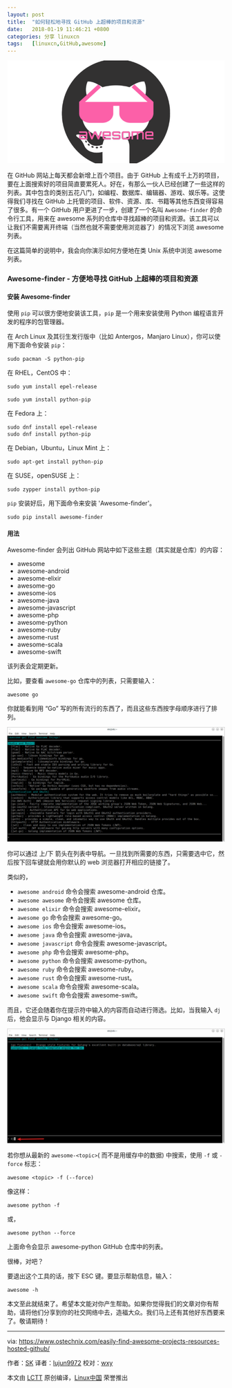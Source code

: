 ```yaml
---
layout: post
title:	"如何轻松地寻找 GitHub 上超棒的项目和资源"
date:	2018-01-19 11:46:21 +0800 
categories:	分享 linuxcn 
tags:	[linuxcn,GitHub,awesome]
---
```



![](/Asserts/Images/album/201801/19/114622kjzue1r60un59qo6.png)


在 GitHub 网站上每天都会新增上百个项目。由于 GitHub 上有成千上万的项目，要在上面搜索好的项目简直要累死人。好在，有那么一伙人已经创建了一些这样的列表。其中包含的类别五花八门，如编程、数据库、编辑器、游戏、娱乐等。这使得我们寻找在 GitHub 上托管的项目、软件、资源、库、书籍等其他东西变得容易了很多。有一个 GitHub 用户更进了一步，创建了一个名叫 `Awesome-finder` 的命令行工具，用来在 awesome 系列的仓库中寻找超棒的项目和资源。该工具可以让我们不需要离开终端（当然也就不需要使用浏览器了）的情况下浏览 awesome 列表。


在这篇简单的说明中，我会向你演示如何方便地在类 Unix 系统中浏览 awesome 列表。


### Awesome-finder - 方便地寻找 GitHub 上超棒的项目和资源


#### 安装 Awesome-finder


使用 `pip` 可以很方便地安装该工具，`pip` 是一个用来安装使用 Python 编程语言开发的程序的包管理器。


在 Arch Linux 及其衍生发行版中（比如 Antergos，Manjaro Linux），你可以使用下面命令安装 `pip`：



```
sudo pacman -S python-pip

```

在 RHEL，CentOS 中：



```
sudo yum install epel-release

```


```
sudo yum install python-pip

```

在 Fedora 上：



```
sudo dnf install epel-release
sudo dnf install python-pip

```

在 Debian，Ubuntu，Linux Mint 上：



```
sudo apt-get install python-pip

```

在 SUSE，openSUSE 上：



```
sudo zypper install python-pip

```

`pip` 安装好后，用下面命令来安装 'Awesome-finder'。



```
sudo pip install awesome-finder

```

#### 用法


Awesome-finder 会列出 GitHub 网站中如下这些主题（其实就是仓库）的内容：


* awesome
* awesome-android
* awesome-elixir
* awesome-go
* awesome-ios
* awesome-java
* awesome-javascript
* awesome-php
* awesome-python
* awesome-ruby
* awesome-rust
* awesome-scala
* awesome-swift


该列表会定期更新。


比如，要查看 `awesome-go` 仓库中的列表，只需要输入：



```
awesome go

```

你就能看到用 “Go” 写的所有流行的东西了，而且这些东西按字母顺序进行了排列。


![](/Asserts/Images/album/201801/19/114624u2i6n2i3iiztl7zi.png)


你可以通过 上/下 箭头在列表中导航。一旦找到所需要的东西，只需要选中它，然后按下回车键就会用你默认的 web 浏览器打开相应的链接了。


类似的，


* `awesome android` 命令会搜索 awesome-android 仓库。
* `awesome awesome` 命令会搜索 awesome 仓库。
* `awesome elixir` 命令会搜索 awesome-elixir。
* `awesome go` 命令会搜索 awesome-go。
* `awesome ios` 命令会搜索 awesome-ios。
* `awesome java` 命令会搜索 awesome-java。
* `awesome javascript` 命令会搜索 awesome-javascript。
* `awesome php` 命令会搜索 awesome-php。
* `awesome python` 命令会搜索 awesome-python。
* `awesome ruby` 命令会搜索 awesome-ruby。
* `awesome rust` 命令会搜索 awesome-rust。
* `awesome scala` 命令会搜索 awesome-scala。
* `awesome swift` 命令会搜索 awesome-swift。


而且，它还会随着你在提示符中输入的内容而自动进行筛选。比如，当我输入 `dj` 后，他会显示与 Django 相关的内容。


![](/Asserts/Images/album/201801/19/114625xku4ko00birk09o1.png)


若你想从最新的 `awesome-<topic>`( 而不是用缓存中的数据) 中搜索，使用 `-f` 或 `-force` 标志：



```
awesome <topic> -f (--force)

```

像这样：



```
awesome python -f

```

或，



```
awesome python --force

```

上面命令会显示 awesome-python GitHub 仓库中的列表。


很棒，对吧？


要退出这个工具的话，按下 ESC 键。要显示帮助信息，输入：



```
awesome -h

```

本文至此就结束了。希望本文能对你产生帮助。如果你觉得我们的文章对你有帮助，请将他们分享到你的社交网络中去，造福大众。我们马上还有其他好东西要来了。敬请期待！




---


via: <https://www.ostechnix.com/easily-find-awesome-projects-resources-hosted-github/>


作者：[SK](https://www.ostechnix.com/author/sk/) 译者：[lujun9972](https://github.com/lujun9972) 校对：[wxy](https://github.com/wxy)


本文由 [LCTT](https://github.com/LCTT/TranslateProject) 原创编译，[Linux中国](https://linux.cn/) 荣誉推出
